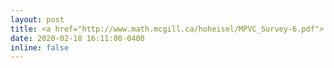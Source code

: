 ```yaml
---
layout: post
title: <a href="http://www.math.mcgill.ca/hoheisel/MPVC_Survey-6.pdf"> New survey paper </a> on mathematical programs with vanishing constraints, with Tim Hoheisel and colleagues
date: 2020-02-18 16:11:00-0400
inline: false
---
```

